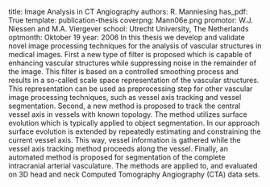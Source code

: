title: Image Analysis in CT Angiography
authors: R. Manniesing
has_pdf: True
template: publication-thesis
coverpng: Mann06e.png
promotor: W.J. Niessen and M.A. Viergever
school: Utrecht University, The Netherlands
optmonth: Oktober 19
year: 2006
In this thesis we develop and validate novel image processing techniques for the analysis of vascular structures in medical images. First a new type of filter is proposed which is capable of enhancing vascular structures while suppressing noise in the remainder of the image. This filter is based on a controlled smoothing process and results in a so-called scale space representation of the vascular structures. This representation can be used as preprocessing step for other vascular image processing techniques, such as vessel axis tracking and vessel segmentation. Second, a new method is proposed to track the central vessel axis in vessels with known topology. The method utilizes surface evolution which is typically applied to object segmentation. In our approach surface evolution is extended by repeatedly estimating and constraining the current vessel axis. This way, vessel information is gathered while the vessel axis tracking method proceeds along the vessel. Finally, an automated method is proposed for segmentation of the complete intracranial arterial vasculature. The methods are applied to, and evaluated on 3D head and neck Computed Tomography Angiography (CTA) data sets.

